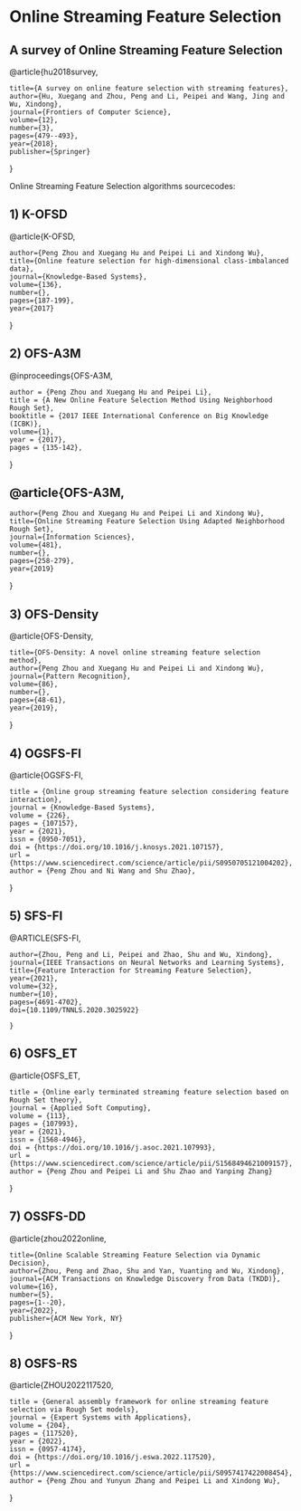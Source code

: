 # Online Streaming Feature Selection

## A survey of Online Streaming Feature Selection 

  @article{hu2018survey,
  
    title={A survey on online feature selection with streaming features},
    author={Hu, Xuegang and Zhou, Peng and Li, Peipei and Wang, Jing and Wu, Xindong},    
    journal={Frontiers of Computer Science},   
    volume={12},    
    number={3},    
    pages={479--493},    
    year={2018},    
    publisher={Springer}  
}

Online Streaming Feature Selection algorithms sourcecodes:    

## 1) K-OFSD

  @article{K-OFSD,

    author={Peng Zhou and Xuegang Hu and Peipei Li and Xindong Wu},   
    title={Online feature selection for high-dimensional class-imbalanced data},   
    journal={Knowledge-Based Systems},    
    volume={136},   
    number={},    
    pages={187-199},    
    year={2017}
    
  }

## 2) OFS-A3M

@inproceedings{OFS-A3M,

    author = {Peng Zhou and Xuegang Hu and Peipei Li},  
    title = {A New Online Feature Selection Method Using Neighborhood Rough Set},    
    booktitle = {2017 IEEE International Conference on Big Knowledge (ICBK)},    
    volume={1},
    year = {2017},
    pages = {135-142},
    
} 

## @article{OFS-A3M,

    author={Peng Zhou and Xuegang Hu and Peipei Li and Xindong Wu},
    title={Online Streaming Feature Selection Using Adapted Neighborhood Rough Set},
    journal={Information Sciences},
    volume={481},
    number={},
    pages={258-279},
    year={2019}
    
}

## 3) OFS-Density

@article{OFS-Density,  

    title={OFS-Density: A novel online streaming feature selection method},
    author={Peng Zhou and Xuegang Hu and Peipei Li and Xindong Wu},
    journal={Pattern Recognition},
    volume={86},
    number={},
    pages={48-61},
    year={2019},

}

## 4) OGSFS-FI

@article{OGSFS-FI,

    title = {Online group streaming feature selection considering feature interaction},
    journal = {Knowledge-Based Systems},
    volume = {226},
    pages = {107157},
    year = {2021},
    issn = {0950-7051},
    doi = {https://doi.org/10.1016/j.knosys.2021.107157},
    url = {https://www.sciencedirect.com/science/article/pii/S0950705121004202},
    author = {Peng Zhou and Ni Wang and Shu Zhao},

}

## 5) SFS-FI

  @ARTICLE{SFS-FI,

    author={Zhou, Peng and Li, Peipei and Zhao, Shu and Wu, Xindong},
    journal={IEEE Transactions on Neural Networks and Learning Systems}, 
    title={Feature Interaction for Streaming Feature Selection}, 
    year={2021},
    volume={32},
    number={10},
    pages={4691-4702},
    doi={10.1109/TNNLS.2020.3025922}

    }
 
## 6) OSFS_ET

 @article{OSFS_ET,
 
    title = {Online early terminated streaming feature selection based on Rough Set theory},
    journal = {Applied Soft Computing},
    volume = {113},
    pages = {107993},
    year = {2021},
    issn = {1568-4946},
    doi = {https://doi.org/10.1016/j.asoc.2021.107993},
    url = {https://www.sciencedirect.com/science/article/pii/S1568494621009157},
    author = {Peng Zhou and Peipei Li and Shu Zhao and Yanping Zhang}
}

## 7) OSSFS-DD

@article{zhou2022online,

    title={Online Scalable Streaming Feature Selection via Dynamic Decision},
    author={Zhou, Peng and Zhao, Shu and Yan, Yuanting and Wu, Xindong},
    journal={ACM Transactions on Knowledge Discovery from Data (TKDD)},
    volume={16},
    number={5},
    pages={1--20},
    year={2022},
    publisher={ACM New York, NY}
}

## 8) OSFS-RS

@article{ZHOU2022117520,

    title = {General assembly framework for online streaming feature selection via Rough Set models},
    journal = {Expert Systems with Applications},
    volume = {204},
    pages = {117520},
    year = {2022},
    issn = {0957-4174},
    doi = {https://doi.org/10.1016/j.eswa.2022.117520},
    url = {https://www.sciencedirect.com/science/article/pii/S0957417422008454},
    author = {Peng Zhou and Yunyun Zhang and Peipei Li and Xindong Wu},

}
